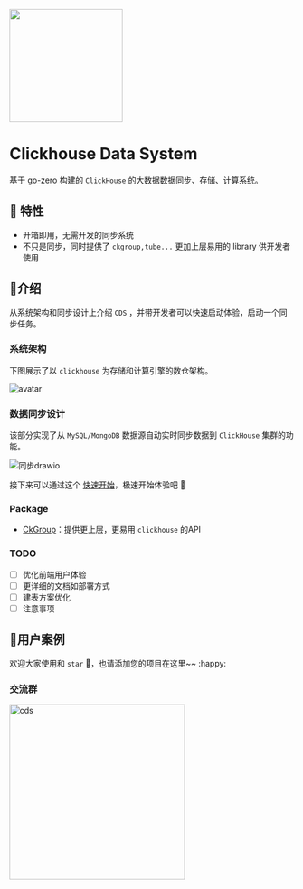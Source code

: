 <p align="left">
  <img width ="200px" src="https://gitee.com/kevwan/static/raw/master/doc/images/cds/logo.png">
</p>

# Clickhouse Data System

基于 [go-zero](https://github.com/tal-tech/go-zero) 构建的 `ClickHouse` 的大数据数据同步、存储、计算系统。

## 🚀 特性

- 开箱即用，无需开发的同步系统
- 不只是同步，同时提供了 `ckgroup,tube...` 更加上层易用的 library 供开发者使用

## 📖介绍

从系统架构和同步设计上介绍 `CDS` ，并带开发者可以快速启动体验，启动一个同步任务。

### 系统架构

下图展示了以 `clickhouse` 为存储和计算引擎的数仓架构。

![avatar](https://gitee.com/kevwan/static/raw/master/doc/images/cds/clickhouse_arch1.png)

### 数据同步设计
该部分实现了从 `MySQL/MongoDB` 数据源自动实时同步数据到 `ClickHouse` 集群的功能。

![同步drawio](https://gitee.com/kevwan/static/raw/master/doc/images/cds/同步drawio.png)

接下来可以通过这个 [快速开始](doc/quickstart.md)，极速开始体验吧 :hammer: ​​

### Package

- [CkGroup](tools/ckgroup/README.md)：提供更上层，更易用 `clickhouse` 的API

### TODO

- [ ] 优化前端用户体验
- [ ] 更详细的文档如部署方式
- [ ] 建表方案优化
- [ ] 注意事项

## 🎡用户案例

欢迎大家使用和 `star` 🤝，也请添加您的项目在这里~~ :happy: ​

### 交流群

<img src="https://gitee.com/kevwan/static/raw/master/images/cds.jpg" alt="cds" width="310" />



